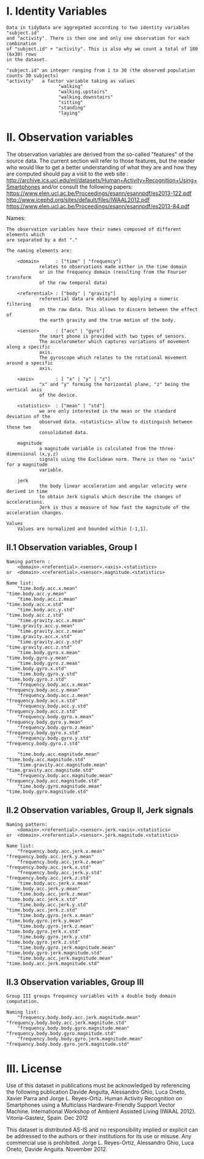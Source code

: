 
I. Identity Variables
=====================
	Data in tidyData are aggregated according to two identity variables "subject.id"
	and "activity". There is then one and only one observation for each combination
	of "subject.id" + "activity". This is also why we count a total of 180 (6x30) rows
	in the dataset.

	"subject.id" an integer ranging from 1 to 30 (the observed population counts 30 subjects)
	"activity"	 a factor variable taking as values 
					   "walking"
					   "walking.upstairs"
					   "walking.downstairs"
					   "sitting"
					   "standing"
					   "laying"

II. Observation variables
=========================

The observation variables are derived from the so-called "features" of the source data.
The current section will refer to those features, but the reader who would like to get
a better understanding of what they are and how they are computed should pay a visit to
the web site :
	http://archive.ics.uci.edu/ml/datasets/Human+Activity+Recognition+Using+Smartphones
and/or consult the following papers:
	https://www.elen.ucl.ac.be/Proceedings/esann/esannpdf/es2013-122.pdf
	http://www.icephd.org/sites/default/files/IWAAL2012.pdf
	https://www.elen.ucl.ac.be/Proceedings/esann/esannpdf/es2013-84.pdf


Names:
	
	The observation variables have their names composed of different elements which
	are separated by a dot "."
	
	The naming elements are:
	
		<domain>      : ["time" | "frequency"]
				relates to observations made either in the time domain
				or in the frequency domain (resulting from the Fourier transform
				of the raw temporal data)
				
		<referential> : ["body" | "gravity"]
				referential data are obtained by applying a numeric filtering
				on the raw data. This allows to discern between the effect of
				the earth gravity and the true motion of the body. 
		
		<sensor>      : ["acc" | "gyro"]
				the smart phone is provided with two types of sensors.
				The accelerometer which captures variations of movement along a specific
				axis.
				The gyroscope which relates to the rotational movement around a specific
				axis.
				
		<axis>        : [ "x" | "y" | "z"]
				"x" and "y" forming the horizontal plane, "z" being the vertical axis
				of the device.
		
		<statistics>  : ["mean" | "std"]
				we are only interested in the mean or the standard deviation of the
				observed data. <statistics> allow to distinguish between those two
				consolidated data.
		
        magnitude
				a magnitude variable is calculated from the three-dimensional (x,y,z)
				signals using the Euclidean norm. There is then no "axis" for a magnitude
				variable.
		
		jerk
				the body linear acceleration and angular velocity were derived in time
				to obtain Jerk signals which describe the changes of accelerations.
				Jerk is thus a measure of how fast the magnitude of the acceleration changes.
				
	Values
		Values are normalized and bounded within [-1,1].


II.1 Observation variables, Group I
-----------------------------------

	Naming pattern :
		<domain>.<referential>.<sensor>.<axis>.<statistics>
	or	<domain>.<referential>.<sensor>.magnitude.<statistics>
		
	Name list:
		"time.body.acc.x.mean"                         "time.body.acc.y.mean"                        
		"time.body.acc.z.mean"                         "time.body.acc.x.std"                         
		"time.body.acc.y.std"                          "time.body.acc.z.std"                         
		"time.gravity.acc.x.mean"                      "time.gravity.acc.y.mean"                     
		"time.gravity.acc.z.mean"                      "time.gravity.acc.x.std"                      
		"time.gravity.acc.y.std"                       "time.gravity.acc.z.std"   
		"time.body.gyro.x.mean"                        "time.body.gyro.y.mean"                       
		"time.body.gyro.z.mean"                        "time.body.gyro.x.std"                        
		"time.body.gyro.y.std"                         "time.body.gyro.z.std"
		"frequency.body.acc.x.mean"                    "frequency.body.acc.y.mean"                   
		"frequency.body.acc.z.mean"                    "frequency.body.acc.x.std"                    
		"frequency.body.acc.y.std"                     "frequency.body.acc.z.std"
		"frequency.body.gyro.x.mean"                   "frequency.body.gyro.y.mean"                  
		"frequency.body.gyro.z.mean"                   "frequency.body.gyro.x.std"                   
		"frequency.body.gyro.y.std"                    "frequency.body.gyro.z.std" 

		"time.body.acc.magnitude.mean"                 "time.body.acc.magnitude.std"                 
		"time.gravity.acc.magnitude.mean"              "time.gravity.acc.magnitude.std"    
		"frequency.body.acc.magnitude.mean"            "frequency.body.acc.magnitude.std" 
		"time.body.gyro.magnitude.mean"                "time.body.gyro.magnitude.std" 	

II.2 Observation variables, Group II, Jerk signals
--------------------------------------------------
	Naming pattern:
		<domain>.<referential>.<sensor>.jerk.<axis>.<statistics>
	or	<domain>.<referential>.<sensor>.jerk.magnitude.<statistics>
		
	Name list:
		"frequency.body.acc.jerk.x.mean"               "frequency.body.acc.jerk.y.mean"              
		"frequency.body.acc.jerk.z.mean"               "frequency.body.acc.jerk.x.std"               
		"frequency.body.acc.jerk.y.std"                "frequency.body.acc.jerk.z.std"  
		"time.body.acc.jerk.x.mean"                    "time.body.acc.jerk.y.mean"                   
		"time.body.acc.jerk.z.mean"                    "time.body.acc.jerk.x.std"                    
		"time.body.acc.jerk.y.std"                     "time.body.acc.jerk.z.std"      
		"time.body.gyro.jerk.x.mean"                   "time.body.gyro.jerk.y.mean"                  
		"time.body.gyro.jerk.z.mean"                   "time.body.gyro.jerk.x.std"                   
		"time.body.gyro.jerk.y.std"                    "time.body.gyro.jerk.z.std"               
		"time.body.gyro.jerk.magnitude.mean"           "time.body.gyro.jerk.magnitude.std" 
		"time.body.acc.jerk.magnitude.mean"            "time.body.acc.jerk.magnitude.std"

II.3 Observation variables, Group III
-------------------------------------
	Group III groups frequency variables with a double body domain computation.
	
	Naming list:
		"frequency.body.body.acc.jerk.magnitude.mean"  "frequency.body.body.acc.jerk.magnitude.std"  
		"frequency.body.body.gyro.magnitude.mean"      "frequency.body.body.gyro.magnitude.std"      
		"frequency.body.body.gyro.jerk.magnitude.mean" "frequency.body.body.gyro.jerk.magnitude.std"
		
III. License
============
Use of this dataset in publications must be acknowledged by referencing the following publication
	Davide Anguita, Alessandro Ghio, Luca Oneto, Xavier Parra and Jorge L. Reyes-Ortiz.
	Human Activity Recognition on Smartphones using a Multiclass Hardware-Friendly Support Vector Machine.
	International Workshop of Ambient Assisted Living (IWAAL 2012). Vitoria-Gasteiz, Spain. Dec 2012

This dataset is distributed AS-IS and no responsibility implied or explicit can be addressed to the authors
or their institutions for its use or misuse. Any commercial use is prohibited.
	Jorge L. Reyes-Ortiz, Alessandro Ghio, Luca Oneto, Davide Anguita. November 2012.
